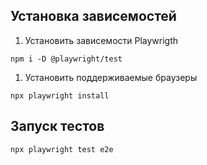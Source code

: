 ## Установка зависемостей

1. Установить зависемости Playwrigth
```
npm i -D @playwright/test
```
1. Установить поддерживаемые браузеры
```
npx playwright install
```

## Запуск тестов

```
npx playwright test e2e
```
